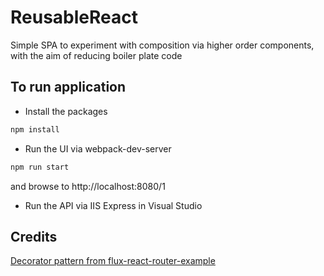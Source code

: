 # ReusableReact
Simple SPA to experiment with composition via higher order components, with the aim of reducing boiler plate code

## To run application

 * Install the packages
```javascript
npm install
```
 * Run the UI via webpack-dev-server
```javascript
npm run start
```
and browse to http://localhost:8080/1
 * Run the API via IIS Express in Visual Studio

## Credits

[Decorator pattern from flux-react-router-example](https://github.com/gaearon/flux-react-router-example/blob/master/scripts/utils/connectToStores.js)



